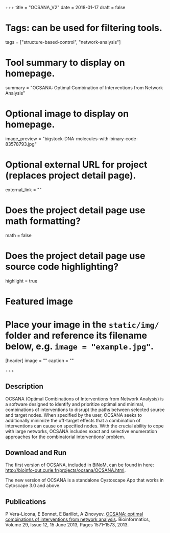 +++
title = "OCSANA_V2"
date = 2018-01-17
draft = false

# Tags: can be used for filtering tools.
tags = ["structure-based-control", "network-analysis"]

# Tool summary to display on homepage.
summary = "OCSANA: Optimal Combination of Interventions from Network Analysis"


# Optional image to display on homepage.
image_preview = "bigstock-DNA-molecules-with-binary-code-83578793.jpg"

# Optional external URL for project (replaces project detail page).
external_link = ""


# Does the project detail page use math formatting?
math = false

# Does the project detail page use source code highlighting?
highlight = true

# Featured image
# Place your image in the `static/img/` folder and reference its filename below, e.g. `image = "example.jpg"`.
[header]
image = ""
caption = ""

+++


## Description
OCSANA (Optimal Combinations of Interventions from Network Analysis) is a software designed to identify and prioritize optimal and minimal, combinations of interventions to disrupt the paths between selected source and target nodes. When specified by the user, OCSANA seeks to additionally minimize the off-target effects that a combination of interventions can cause on specified nodes. With the crucial ability to cope with large networks, OCSANA includes exact and selective enumeration approaches for the combinatorial interventions’ problem.

## Download and Run
The first version of OCSANA, included in BiNoM, can be found in here: http://bioinfo-out.curie.fr/projects/ocsana/OCSANA.html.

The new version of OCSANA is a standalone Cystoscape App that works in Cytoscape 3.0 and above. 


## Publications
 P Vera-Licona, E Bonnet, E Barillot, A Zinovyev. [OCSANA: optimal combinations of interventions from network analysis](https://veraliconaresearchgroup.github.io/publication/ocsana/). Bioinformatics, Volume 29, Issue 12, 15 June 2013, Pages 1571–1573, 2013. 
